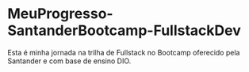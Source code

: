 # MeuProgresso-SantanderBootcamp-FullstackDev
Esta é minha jornada na trilha de Fullstack no Bootcamp oferecido pela Santander e com base de ensino DIO.
